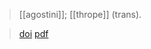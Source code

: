 > [[agostini]]; [[thrope]] (trans).  


> [doi](https://doi.org/10.1093/oso/9780190879044.001.0001)
> [pdf](agostini-thrope2020.pdf)